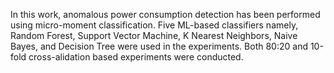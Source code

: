 In this work, anomalous power consumption detection has been performed using micro-moment classification. Five ML-based classifiers namely, Random Forest, Support Vector Machine, K Nearest Neighbors, Naive Bayes, and Decision Tree were used in the experiments. Both 80:20 and 10-fold cross-alidation based experiments were conducted.
